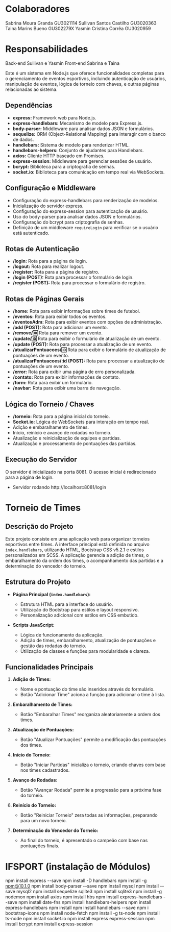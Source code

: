 # Colaboradores
Sabrina Moura Granda GU3021114 
Sullivan Santos Castilho GU3020363
Taina Marins Bueno GU302279X
Yasmin Cristina Corrêa GU3020959

# Responsabilidades 
Back-end Sullivan e Yasmin
Front-end Sabrina e Taina

Este é um sistema em Node.js que oferece funcionalidades completas para o gerenciamento de eventos esportivos, incluindo autenticação de usuários, manipulação de eventos, lógica de torneio com chaves, e outras páginas relacionadas ao sistema.

## Dependências

- **express:** Framework web para Node.js.
- **express-handlebars:** Mecanismo de modelo para Express.js.
- **body-parser:** Middleware para analisar dados JSON e formulários.
- **sequelize:** ORM (Object-Relational Mapping) para interagir com o banco de dados.
- **handlebars:** Sistema de modelo para renderizar HTML.
- **handlebars-helpers:** Conjunto de ajudantes para Handlebars.
- **axios:** Cliente HTTP baseado em Promises.
- **express-session:** Middleware para gerenciar sessões de usuário.
- **bcrypt:** Biblioteca para a criptografia de senhas.
- **socket.io:** Biblioteca para comunicação em tempo real via WebSockets.

## Configuração e Middleware

- Configuração do express-handlebars para renderização de modelos.
- Inicialização do servidor express.
- Configuração do express-session para autenticação de usuário.
- Uso do body-parser para analisar dados JSON e formulários.
- Configuração do bcrypt para criptografia de senhas.
- Definição de um middleware `requireLogin` para verificar se o usuário está autenticado.

## Rotas de Autenticação

- **/login:** Rota para a página de login.
- **/logout:** Rota para realizar logout.
- **/register:** Rota para a página de registro.
- **/login (POST):** Rota para processar o formulário de login.
- **/register (POST):** Rota para processar o formulário de registro.

## Rotas de Páginas Gerais

- **/home:** Rota para exibir informações sobre times de futebol.
- **/eventos:** Rota para exibir todos os eventos.
- **/eventosAdm:** Rota para exibir eventos com opções de administração.
- **/add (POST):** Rota para adicionar um evento.
- **/remove/:id:** Rota para remover um evento.
- **/update/:id:** Rota para exibir o formulário de atualização de um evento.
- **/update (POST):** Rota para processar a atualização de um evento.
- **/atualizarPontuacoes/:id:** Rota para exibir o formulário de atualização de pontuações de um evento.
- **/atualizarPontuacoes/:id (POST):** Rota para processar a atualização de pontuações de um evento.
- **/error:** Rota para exibir uma página de erro personalizada.
- **/contato:** Rota para exibir informações de contato.
- **/form:** Rota para exibir um formulário.
- **/navbar:** Rota para exibir uma barra de navegação.

## Lógica do Torneio / Chaves

- **/torneio:** Rota para a página inicial do torneio.
- **Socket.io:** Lógica de WebSockets para interação em tempo real.
- Adição e embaralhamento de times.
- Início, reinício e avanço de rodadas no torneio.
- Atualização e reinicialização de equipes e partidas.
- Atualização e processamento de pontuações das partidas.

## Execução do Servidor

O servidor é inicializado na porta 8081. O acesso inicial é redirecionado para a página de login.
- Servidor rodando http://localhost:8081/login

# Torneio de Times

## Descrição do Projeto

Este projeto consiste em uma aplicação web para organizar torneios esportivos entre times. A interface principal está definida no arquivo `index.handlebars`, utilizando HTML, Bootstrap CSS v5.2.1 e estilos personalizados em SCSS. A aplicação gerencia a adição de times, o embaralhamento da ordem dos times, o acompanhamento das partidas e a determinação do vencedor do torneio.

## Estrutura do Projeto

- **Página Principal (`index.handlebars`):**
  - Estrutura HTML para a interface do usuário.
  - Utilização do Bootstrap para estilos e layout responsivo.
  - Personalização adicional com estilos em CSS embutido.

- **Scripts JavaScript:**
  - Lógica de funcionamento da aplicação.
  - Adição de times, embaralhamento, atualização de pontuações e gestão das rodadas do torneio.
  - Utilização de classes e funções para modularidade e clareza.

## Funcionalidades Principais

1. **Adição de Times:**
   - Nome e pontuação do time são inseridos através do formulário.
   - Botão "Adicionar Time" aciona a função para adicionar o time à lista.

2. **Embaralhamento de Times:**
   - Botão "Embaralhar Times" reorganiza aleatoriamente a ordem dos times.

3. **Atualização de Pontuações:**
   - Botão "Atualizar Pontuações" permite a modificação das pontuações dos times.

4. **Início do Torneio:**
   - Botão "Iniciar Partidas" inicializa o torneio, criando chaves com base nos times cadastrados.

5. **Avanço de Rodadas:**
   - Botão "Avançar Rodada" permite a progressão para a próxima fase do torneio.

6. **Reinício do Torneio:**
   - Botão "Reiniciar Torneio" zera todas as informações, preparando para um novo torneio.

7. **Determinação do Vencedor do Torneio:**
   - Ao final do torneio, é apresentado o campeão com base nas pontuações finais.

# IFSPORT (instalação de Módulos)
npm install express --save
npm install -D handlebars
npm install -g npm@10.1.0
npm install body-parser --save
npm install mysql
npm install --save mysql2
npm install sequelize sqlite3
npm install sqlite3
npm install -g nodemon
npm install axios
npm install hbs
npm install express-handlebars --save
npm install date-fns
npm install handlebars-helpers
npm install express-handlebars
npm install
npm install handlebars --save
npm i bootstrap-icons
npm install node-fetch
npm install -g ts-node
npm install ts-node
npm install socket.io
npm install express express-session
npm install bcrypt
npm install express-session